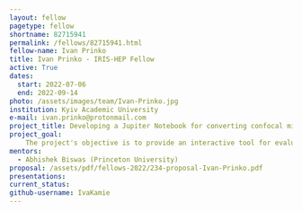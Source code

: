 ```yaml
---
layout: fellow
pagetype: fellow
shortname: 82715941
permalink: /fellows/82715941.html
fellow-name: Ivan Prinko
title: Ivan Prinko - IRIS-HEP Fellow
active: True
dates:
  start: 2022-07-06
  end: 2022-09-14
photo: /assets/images/team/Ivan-Prinko.jpg
institution: Kyiv Academic University
e-mail: ivan.prinko@protonmail.com
project_title: Developing a Jupiter Notebook for converting confocal microscopic images to 3D cell images and metrics calculation.
project_goal:
    The project's objective is to provide an interactive tool for evaluating confocal microscopic images of cells in order to determine their features, including volume, polarity, and cross-sectional area.
mentors:
  - Abhishek Biswas (Princeton University)
proposal: /assets/pdf/fellows-2022/234-proposal-Ivan-Prinko.pdf
presentations:
current_status:
github-username: IvaKamie
---
```

